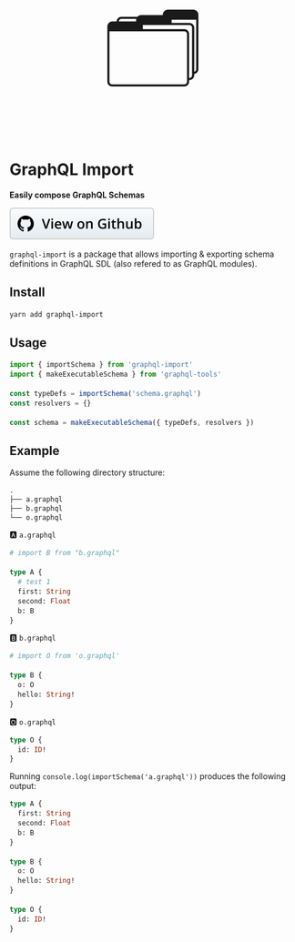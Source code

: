<p align="center" style="font-size: 10rem; margin-bottom: 0;">🗂</p>

# GraphQL Import

**Easily compose GraphQL Schemas**

[![](../assets/view-on-github.svg)](https://github.com/graphcool/graphql-import)

`graphql-import` is a package that allows importing &amp; exporting schema definitions in GraphQL SDL (also refered to as GraphQL modules).

## Install

```sh
yarn add graphql-import
```

## Usage

```ts
import { importSchema } from 'graphql-import'
import { makeExecutableSchema } from 'graphql-tools'

const typeDefs = importSchema('schema.graphql')
const resolvers = {}

const schema = makeExecutableSchema({ typeDefs, resolvers })
```

## Example

Assume the following directory structure:

```
.
├── a.graphql
├── b.graphql
└── o.graphql
```

🅰️ `a.graphql`

```graphql
# import B from "b.graphql"

type A {
  # test 1
  first: String
  second: Float
  b: B
}
```

🅱️ `b.graphql`

```graphql
# import O from 'o.graphql'

type B {
  o: O
  hello: String!
}
```

🅾️ `o.graphql`

```graphql
type O {
  id: ID!
}
```

Running `console.log(importSchema('a.graphql'))` produces the following output:

```graphql
type A {
  first: String
  second: Float
  b: B
}

type B {
  o: O
  hello: String!
}

type O {
  id: ID!
}
```
